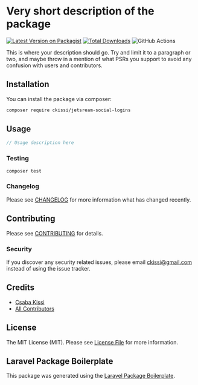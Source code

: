 # Very short description of the package

[![Latest Version on Packagist](https://img.shields.io/packagist/v/ckissi/social-logins.svg?style=flat-square)](https://packagist.org/packages/ckissi/social-logins)
[![Total Downloads](https://img.shields.io/packagist/dt/ckissi/social-logins.svg?style=flat-square)](https://packagist.org/packages/ckissi/social-logins)
![GitHub Actions](https://github.com/ckissi/social-logins/actions/workflows/main.yml/badge.svg)

This is where your description should go. Try and limit it to a paragraph or two, and maybe throw in a mention of what PSRs you support to avoid any confusion with users and contributors.

## Installation

You can install the package via composer:

```bash
composer require ckissi/jetsream-social-logins
```

## Usage

```php
// Usage description here
```

### Testing

```bash
composer test
```

### Changelog

Please see [CHANGELOG](CHANGELOG.md) for more information what has changed recently.

## Contributing

Please see [CONTRIBUTING](CONTRIBUTING.md) for details.

### Security

If you discover any security related issues, please email ckissi@gmail.com instead of using the issue tracker.

## Credits

-   [Csaba Kissi](https://github.com/ckissi)
-   [All Contributors](../../contributors)

## License

The MIT License (MIT). Please see [License File](LICENSE.md) for more information.

## Laravel Package Boilerplate

This package was generated using the [Laravel Package Boilerplate](https://laravelpackageboilerplate.com).
